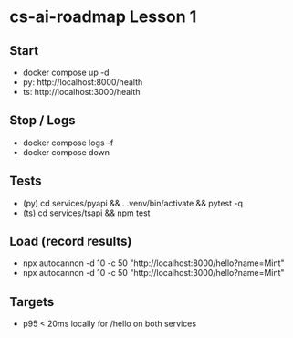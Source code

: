 # cs-ai-roadmap Lesson 1
## Start
- docker compose up -d
- py: http://localhost:8000/health
- ts: http://localhost:3000/health
## Stop / Logs
- docker compose logs -f
- docker compose down
## Tests
- (py) cd services/pyapi && . .venv/bin/activate && pytest -q
- (ts) cd services/tsapi && npm test
## Load (record results)
- npx autocannon -d 10 -c 50 "http://localhost:8000/hello?name=Mint"
- npx autocannon -d 10 -c 50 "http://localhost:3000/hello?name=Mint"
## Targets
- p95 < 20ms locally for /hello on both services
